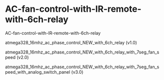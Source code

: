 # AC-fan-control-with-IR-remote-with-6ch-relay
AC-fan-control-with-IR-remote-with-6ch-relay

atmega328_16mhz_ac_phase_control_NEW_with_6ch_relay (v1.0)

atmega328_16mhz_ac_phase_control_NEW_with_6ch_relay_with_7seg_fan_speed (v2.0)

atmega328_16mhz_ac_phase_control_NEW_with_6ch_relay_with_7seg_fan_speed_with_analog_switch_panel (v3.0)

